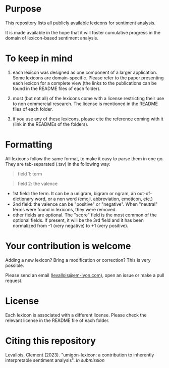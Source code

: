 # Purpose
This repository lists all publicly available lexicons for sentiment analysis.

It is made available in the hope that it will foster cumulative progress in the domain of lexicon-based sentiment analysis.

# To keep in mind
1. each lexicon was designed as one component of a larger application. Some lexicons are domain-specific. Please refer to the paper presenting each lexicon for a complete view (the links to the publications can be found in the  README files of each folder).

2. most (but not all) of the lexicons come with a license restricting their use to non commercial research. The license is mentioned in the README files of each folder.

3. if you use any of these lexicons, please cite the reference coming with it (link in the READMEs of the folders).

# Formatting
All lexicons follow the same format, to make it easy to parse them in one go. They are tab-separated (.tsv) in the following way:

> field 1: term

> field 2: the valence

- 1st field: the term. It can be a unigram, bigram or ngram, an out-of-dictionary word, or a non word (emoji, abbreviation, emoticon, etc.)
- 2nd field: the valence can be "positive" or "negative". When "neutral" terms were found in lexicons, they were removed.
- other fields are optional. The "score" field is the most common of the optional fields. If present, it will be the 3rd field and it has been normalized from -1 (very negative) to +1 (very positive).

# Your contribution is welcome
Adding a new lexicon? Bring a modification or correction? This is very possible.

Please send an email (levallois@em-lyon.com), open an issue or make a pull request.

# License
Each lexicon is associated with a different license. Please check the relevant license in the README file of each folder.

# Citing this repository
Levallois, Clement (2023). "umigon-lexicon: a contribution to inherently interpretable sentiment 
analysis". *In submission*

